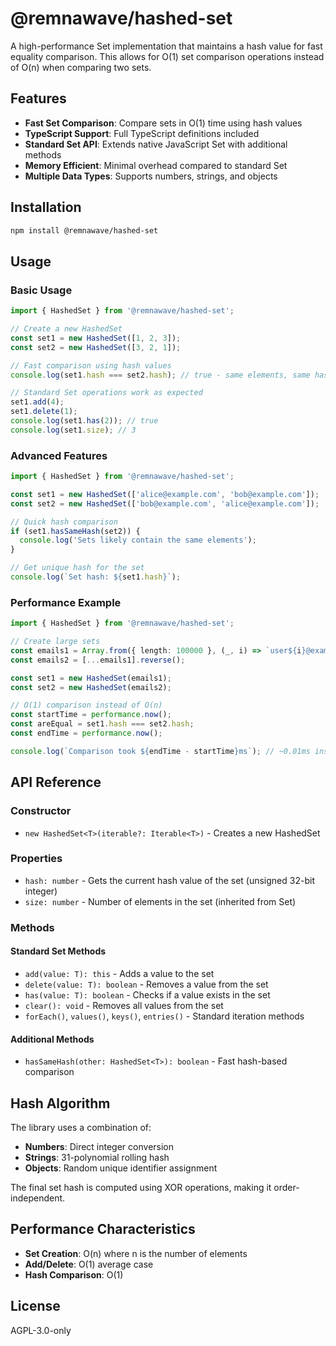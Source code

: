 # @remnawave/hashed-set

A high-performance Set implementation that maintains a hash value for fast equality comparison. This allows for O(1) set comparison operations instead of O(n) when comparing two sets.

## Features

- **Fast Set Comparison**: Compare sets in O(1) time using hash values
- **TypeScript Support**: Full TypeScript definitions included
- **Standard Set API**: Extends native JavaScript Set with additional methods
- **Memory Efficient**: Minimal overhead compared to standard Set
- **Multiple Data Types**: Supports numbers, strings, and objects

## Installation

```bash
npm install @remnawave/hashed-set
```

## Usage

### Basic Usage

```typescript
import { HashedSet } from '@remnawave/hashed-set';

// Create a new HashedSet
const set1 = new HashedSet([1, 2, 3]);
const set2 = new HashedSet([3, 2, 1]);

// Fast comparison using hash values
console.log(set1.hash === set2.hash); // true - same elements, same hash

// Standard Set operations work as expected
set1.add(4);
set1.delete(1);
console.log(set1.has(2)); // true
console.log(set1.size); // 3
```

### Advanced Features

```typescript
import { HashedSet } from '@remnawave/hashed-set';

const set1 = new HashedSet(['alice@example.com', 'bob@example.com']);
const set2 = new HashedSet(['bob@example.com', 'alice@example.com']);

// Quick hash comparison
if (set1.hasSameHash(set2)) {
  console.log('Sets likely contain the same elements');
}

// Get unique hash for the set
console.log(`Set hash: ${set1.hash}`);
```

### Performance Example

```typescript
import { HashedSet } from '@remnawave/hashed-set';

// Create large sets
const emails1 = Array.from({ length: 100000 }, (_, i) => `user${i}@example.com`);
const emails2 = [...emails1].reverse();

const set1 = new HashedSet(emails1);
const set2 = new HashedSet(emails2);

// O(1) comparison instead of O(n)
const startTime = performance.now();
const areEqual = set1.hash === set2.hash;
const endTime = performance.now();

console.log(`Comparison took ${endTime - startTime}ms`); // ~0.01ms instead of ~100ms
```

## API Reference

### Constructor

- `new HashedSet<T>(iterable?: Iterable<T>)` - Creates a new HashedSet

### Properties

- `hash: number` - Gets the current hash value of the set (unsigned 32-bit integer)
- `size: number` - Number of elements in the set (inherited from Set)

### Methods

#### Standard Set Methods

- `add(value: T): this` - Adds a value to the set
- `delete(value: T): boolean` - Removes a value from the set
- `has(value: T): boolean` - Checks if a value exists in the set
- `clear(): void` - Removes all values from the set
- `forEach()`, `values()`, `keys()`, `entries()` - Standard iteration methods

#### Additional Methods

- `hasSameHash(other: HashedSet<T>): boolean` - Fast hash-based comparison

## Hash Algorithm

The library uses a combination of:

- **Numbers**: Direct integer conversion
- **Strings**: 31-polynomial rolling hash
- **Objects**: Random unique identifier assignment

The final set hash is computed using XOR operations, making it order-independent.

## Performance Characteristics

- **Set Creation**: O(n) where n is the number of elements
- **Add/Delete**: O(1) average case
- **Hash Comparison**: O(1)

## License

AGPL-3.0-only
